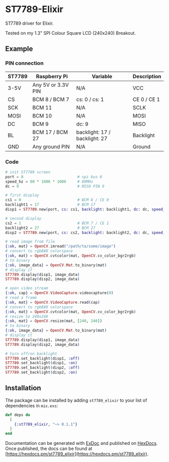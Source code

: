 # ST7789-Elixir

ST7789 driver for Elixir.

Tested on my 1.3" SPI Colour Square LCD (240x240) Breakout.

## Example
### PIN connection

| ST7789 | Raspberry Pi       | Variable      | Description |
|--------|--------------------|---------------|-------------|
| 3-5V   | Any 5V or 3.3V PIN | N/A           | VCC         |
| CS     | BCM 8 / BCM 7      | cs: 0 / cs: 1 | CE 0 / CE 1 |
| SCK    | BCM 11             | N/A           | SCLK        |
| MOSI   | BCM 10             | N/A           | MOSI        |
| DC     | BCM 9              | dc: 9         | MISO        |
| BL     | BCM 17 / BCM 27    | backlight: 17 / backlight: 27 | Backlight |
| GND    | Any ground PIN     | N/A           | Ground      |

### Code
```elixir
# init ST7789 screen
port = 0                        # spi bus 0
speed_hz = 80 * 1000 * 1000     # 80MHz
dc = 9                          # MISO PIN 9

# first display
cs1 = 0                         # BCM 8 / CE 0
backlight1 = 17                 # BCM 17
disp1 = ST7789.new(port, cs: cs1, backlight: backlight1, dc: dc, speed_hz: speed_hz)

# second display
cs2 = 1                         # BCM 7 / CE 1
backlight2 = 27                 # BCM 27
disp2 = ST7789.new(port, cs: cs2, backlight: backlight2, dc: dc, speed_hz: speed_hz)

# read image from file
{:ok, mat} = OpenCV.imread("/path/to/some/image")
# convert to rgb888 colorspace
{:ok, mat} = OpenCV.cvtcolor(mat, OpenCV.cv_color_bgr2rgb)
# to binary
{:ok, image_data} = OpenCV.Mat.to_binary(mat)
# display it
ST7789.display(disp1, image_data)
ST7789.display(disp2, image_data)

# open video stream
{:ok, cap} = OpenCV.VideoCapture.videocapture(0)
# read a frame
{:ok, mat} = OpenCV.VideoCapture.read(cap)
# convert to rgb888 colorspace
{:ok, mat} = OpenCV.cvtcolor(mat, OpenCV.cv_color_bgr2rgb)
# resize to 240x240
{:ok, mat} = OpenCV.resize(mat, [240, 240])
# to binary
{:ok, image_data} = OpenCV.Mat.to_binary(mat)
# display it
ST7789.display(disp1, image_data)
ST7789.display(disp2, image_data)

# turn off/on backlight
ST7789.set_backlight(disp1, :off)
ST7789.set_backlight(disp1, :on)
ST7789.set_backlight(disp2, :off)
ST7789.set_backlight(disp2, :on)
```

## Installation

The package can be installed by adding `st7789_elixir` to your list of dependencies in `mix.exs`:

```elixir
def deps do
  [
    {:st7789_elixir, "~> 0.1.1"}
  ]
end
```

Documentation can be generated with [ExDoc](https://github.com/elixir-lang/ex_doc)
and published on [HexDocs](https://hexdocs.pm). Once published, the docs can
be found at [https://hexdocs.pm/st7789_elixir](https://hexdocs.pm/st7789_elixir).

